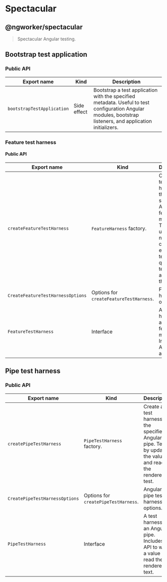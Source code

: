 # Spectacular

## @ngworker/spectacular

> Spectacular Angular testing.

## Bootstrap test application

### Public API

| Export name                | Kind        | Description                                                                                                                                                |
| -------------------------- | ----------- | ---------------------------------------------------------------------------------------------------------------------------------------------------------- |
| `bootstrapTestApplication` | Side effect | Bootstrap a test application with the specified metadata. Useful to test configuration Angular modules, bootstrap listeners, and application initializers. |

### Feature test harness

#### Public API

| Export name                       | Kind                                    | Description                                                                                                                                                 |
| --------------------------------- | --------------------------------------- | ----------------------------------------------------------------------------------------------------------------------------------------------------------- |
| `createFeatureTestHarness`        | `FeatureHarness` factory.               | Create a test harness for the specified Angular feature module. Test as-a-user by navigating, clicking, entering text, querying text and asserting the URL. |
| `CreateFeatureTestHarnessOptions` | Options for `createFeatureTestHarness`. | Feature test harness options.                                                                                                                               |
| `FeatureTestHarness`              | Interface                               | A test harness for an Angular feature module. Includes an API to test as-a-user.                                                                            |

## Pipe test harness

### Public API

| Export name                    | Kind                                 | Description                                                                                                        |
| ------------------------------ | ------------------------------------ | ------------------------------------------------------------------------------------------------------------------ |
| `createPipeTestHarness`        | `PipeTestHarness` factory.           | Create a test harness for the specified Angular pipe. Test it by updating the value and reading the rendered test. |
| `CreatePipeTestHarnessOptions` | Options for `createPipeTestHarness`. | Angular pipe test harness options.                                                                                 |
| `PipeTestHarness`              | Interface                            | A test harness for an Angular pipe. Includes an API to write a value and read the rendered text.                   |
